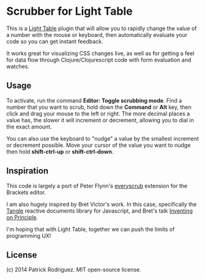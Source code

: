 # Scrubber for Light Table


This is a [Light Table](https://github.com/LightTable/LightTable) plugin that will allow you to rapidly change the value of a number with the mouse or keyboard, then automatically evaluate your code so you can get instant feedback.

It works great for visualizing CSS changes live, as well as for getting a feel for data flow through Clojure/Clojurescript code with form evaluation and watches.

## Usage
To activate, run the command **Editor: Toggle scrubbing mode**. Find a number that you want to scrub, hold down the **Command** or **Alt** key, then click and drag your mouse to the left or right. The more decimal places a value has, the slower it will increment or decrement, allowing you to dial in the exact amount.

You can also use the keyboard to "nudge" a value by the smallest increment or decrement possible. Move your cursor of the value you want to nudge then hold **shift-ctrl-up** or **shift-ctrl-down**.

## Inspiration
This code is largely a port of Peter Flynn's [everyscrub](https://github.com/peterflynn/everyscrub) extension for the Brackets editor.

I am also hugely inspired by Bret Victor's work. In this case, specifically the [Tangle](http://worrydream.com/Tangle/) reactive documents library for Javascript, and Bret's talk [Inventing on Principle](http://vimeo.com/36579366).

I'm hoping that with Light Table, together we can push the limits of programming UX!

## License
(c) 2014 Patrick Rodriguez. MIT open-source license.
